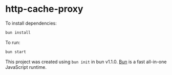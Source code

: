 # http-cache-proxy

To install dependencies:

```bash
bun install
```

To run:

```bash
bun start
```

This project was created using `bun init` in bun v1.1.0. [Bun](https://bun.sh) is a fast all-in-one JavaScript runtime.
